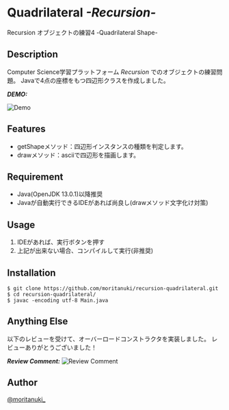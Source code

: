# Quadrilateral *-Recursion-*
Recursion オブジェクトの練習4 -Quadrilateral Shape-

## Description
 
Computer Science学習プラットフォーム *Recursion* でのオブジェクトの練習問題。
Javaで4点の座標をもつ四辺形クラスを作成しました。
 
***DEMO:***
 
![Demo](https://raw.github.com/wiki/moritanuki/recursion-quadrilateral/images/quadrilateral_demo.gif)
 
## Features
 
- getShapeメソッド：四辺形インスタンスの種類を判定します。
- drawメソッド：asciiで四辺形を描画します。
 
## Requirement
 
- Java(OpenJDK 13.0.1)以降推奨
- Javaが自動実行できるIDEがあれば尚良し(drawメソッド文字化け対策)
 
## Usage
 
1. IDEがあれば、実行ボタンを押す
2. 上記が出来ない場合、コンパイルして実行(非推奨)
 
## Installation
 
```
$ git clone https://github.com/moritanuki/recursion-quadrilateral.git
$ cd recursion-quadrilateral/
$ javac -encoding utf-8 Main.java
```

## Anything Else

以下のレビューを受けて、オーバーロードコンストラクタを実装しました。
レビューありがとうございました！
 
***Review Comment:***
![Review Comment](https://raw.github.com/wiki/moritanuki/recursion-quadrilateral/images/review_comment.PNG)
 
## Author
 
[@moritanuki_](https://twitter.com/moritanuki_)